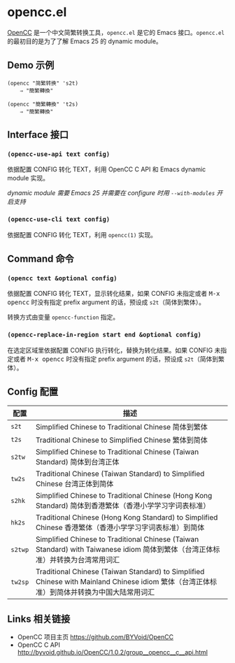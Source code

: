 # opencc.el

[OpenCC](https://github.com/BYVoid/OpenCC) 是一个中文简繁转换工具，`opencc.el` 是它的 Emacs 接口。`opencc.el` 的最初目的是为了了解 Emacs 25 的 dynamic module。

## Demo 示例

``` emacs-lisp
(opencc "简繁转换" 's2t)
    ⇒ "簡繁轉換"

(opencc "簡繁轉換" 't2s)
    ⇒ "簡繁轉換"
```

## Interface 接口

### `(opencc-use-api text config)`

依据配置 CONFIG 转化 TEXT，利用 OpenCC C API 和 Emacs dynamic module 实现。

*dynamic module 需要 Emacs 25 并需要在 configure 时用 `--with-modules` 开启支持*

### `(opencc-use-cli text config)`

依据配置 CONFIG 转化 TEXT，利用 `opencc(1)` 实现。

## Command 命令

### `(opencc text &optional config)`

依据配置 CONFIG 转化 TEXT，显示转化结果，如果 CONFIG 未指定或者 <kbd>M-x opencc</kbd> 时没有指定 prefix argument 的话，预设成 `s2t`（简体到繁体）。

转换方式由变量 `opencc-function` 指定。

### `(opencc-replace-in-region start end &optional config)`

在选定区域里依据配置 CONFIG 执行转化，替换为转化结果。如果 CONFIG 未指定或者 <kbd>M-x opencc</kbd> 时没有指定 prefix argument 的话，预设成 `s2t`（简体到繁体）。

## Config 配置

| 配置 | 描述
|-------|--------------------------------------------------------------------------------------------------------------------------------------------|
|`s2t`  | Simplified Chinese to Traditional Chinese 简体到繁体                                                                                       |
|`t2s`  | Traditional Chinese to Simplified Chinese 繁体到简体                                                                                       |
|`s2tw` | Simplified Chinese to Traditional Chinese (Taiwan Standard) 简体到台湾正体                                                                 |
|`tw2s` | Traditional Chinese (Taiwan Standard) to Simplified Chinese 台湾正体到简体                                                                 |
|`s2hk` | Simplified Chinese to Traditional Chinese (Hong Kong Standard) 简体到香港繁体（香港小学学习字词表标准）                                    |
|`hk2s` | Traditional Chinese (Hong Kong Standard) to Simplified Chinese 香港繁体（香港小学学习字词表标准）到简体                                    |
|`s2twp`| Simplified Chinese to Traditional Chinese (Taiwan Standard) with Taiwanese idiom 简体到繁体（台湾正体标准）并转换为台湾常用词汇            |
|`tw2sp`| Traditional Chinese (Taiwan Standard) to Simplified Chinese with Mainland Chinese idiom 繁体（台湾正体标准）到简体并转换为中国大陆常用词汇 |

## Links 相关链接

* OpenCC 项目主页 https://github.com/BYVoid/OpenCC
* OpenCC C API http://byvoid.github.io/OpenCC/1.0.2/group__opencc__c__api.html
